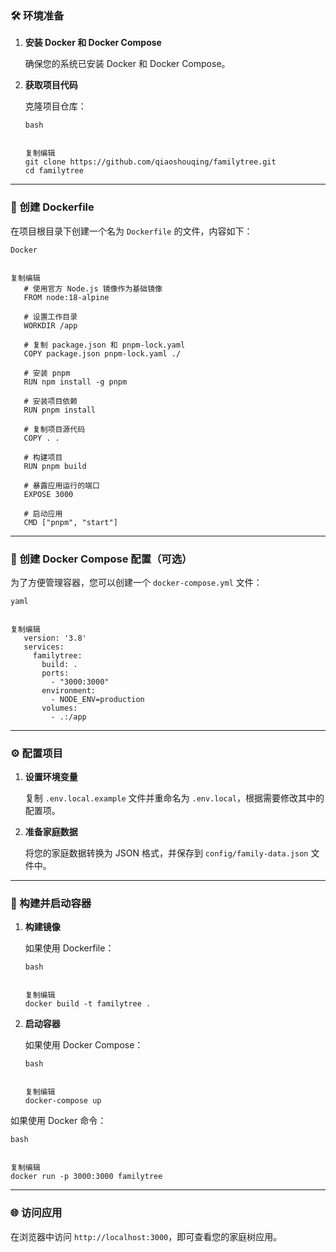 ### 🛠 环境准备

1. **安装 Docker 和 Docker Compose**

   确保您的系统已安装 Docker 和 Docker Compose。

2. **获取项目代码**

   克隆项目仓库：

   ```
   bash
   
   
   复制编辑
   git clone https://github.com/qiaoshouqing/familytree.git
   cd familytree
   ```



------

### 🐳 创建 Dockerfile

在项目根目录下创建一个名为 `Dockerfile` 的文件，内容如下：

```
Docker


复制编辑
   # 使用官方 Node.js 镜像作为基础镜像
   FROM node:18-alpine

   # 设置工作目录
   WORKDIR /app

   # 复制 package.json 和 pnpm-lock.yaml
   COPY package.json pnpm-lock.yaml ./

   # 安装 pnpm
   RUN npm install -g pnpm

   # 安装项目依赖
   RUN pnpm install

   # 复制项目源代码
   COPY . .

   # 构建项目
   RUN pnpm build

   # 暴露应用运行的端口
   EXPOSE 3000

   # 启动应用
   CMD ["pnpm", "start"]
```



------

### 🧪 创建 Docker Compose 配置（可选）

为了方便管理容器，您可以创建一个 `docker-compose.yml` 文件：

```
yaml


复制编辑
   version: '3.8'
   services:
     familytree:
       build: .
       ports:
         - "3000:3000"
       environment:
         - NODE_ENV=production
       volumes:
         - .:/app
```



------

### ⚙️ 配置项目

1. **设置环境变量**

   复制 `.env.local.example` 文件并重命名为 `.env.local`，根据需要修改其中的配置项。

2. **准备家庭数据**

   将您的家庭数据转换为 JSON 格式，并保存到 `config/family-data.json` 文件中。

------

### 🚀 构建并启动容器

1. **构建镜像**

   如果使用 Dockerfile：

   ```
   bash
   
   
   复制编辑
   docker build -t familytree .
   ```



1. **启动容器**

   如果使用 Docker Compose：

   ```
   bash
   
   
   复制编辑
   docker-compose up
   ```



如果使用 Docker 命令：

```
bash


复制编辑
docker run -p 3000:3000 familytree
```



------

### 🌐 访问应用

在浏览器中访问 `http://localhost:3000`，即可查看您的家庭树应用。
